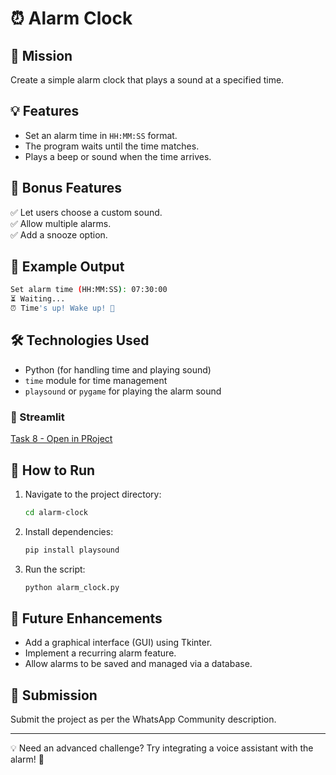 # ⏰ Alarm Clock

## 🚀 Mission
Create a simple alarm clock that plays a sound at a specified time.

## 💡 Features
- Set an alarm time in `HH:MM:SS` format.
- The program waits until the time matches.
- Plays a beep or sound when the time arrives.

## 📌 Bonus Features
✅ Let users choose a custom sound.  
✅ Allow multiple alarms.  
✅ Add a snooze option.

## 🔎 Example Output
```sh
Set alarm time (HH:MM:SS): 07:30:00  
⏳ Waiting...  
⏰ Time's up! Wake up! 🔔  
```

## 🛠️ Technologies Used
- Python (for handling time and playing sound)
- `time` module for time management
- `playsound` or `pygame` for playing the alarm sound


### 🔗 Streamlit
[Task 8 - Open in PRoject](https://alarm-clock.streamlit.app/)


## 🚀 How to Run
1. Navigate to the project directory:
   ```sh
   cd alarm-clock
   ```
2. Install dependencies:
   ```sh
   pip install playsound
   ```
3. Run the script:
   ```sh
   python alarm_clock.py
   ```

## 📌 Future Enhancements
- Add a graphical interface (GUI) using Tkinter.
- Implement a recurring alarm feature.
- Allow alarms to be saved and managed via a database.

## 📩 Submission
Submit the project as per the WhatsApp Community description.

---
💡 Need an advanced challenge? Try integrating a voice assistant with the alarm! 🚀
